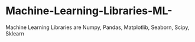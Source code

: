 # Machine-Learning-Libraries-ML-
Machine Learning Libraries are Numpy, Pandas, Matplotlib, Seaborn, Scipy, Sklearn
